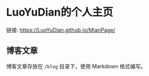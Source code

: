 # LuoYuDian的个人主页
链接: https://LuoYuDian.github.io/MianPage/

## 博客文章
博客文章存放在 `/blog` 目录下，使用 Markdown 格式编写。